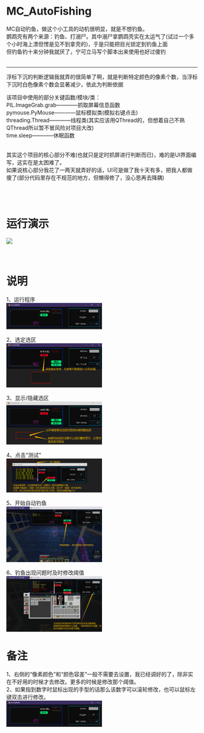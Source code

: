 # MC_AutoFishing

MC自动钓鱼，做这个小工具的动机很明显，就是不想钓鱼。</br>
鹦鹉壳有两个来源：钓鱼、打溺尸。其中溺尸拿鹦鹉壳实在太运气了(试过一个多个小时海上漂但愣是见不到拿壳的)，于是只能把目光锁定到钓鱼上面</br>
但钓鱼钓十来分钟我就厌了，宁可立马写个脚本出来使用也好过傻钓</br>
</br>

***

浮标下沉的判断逻辑我就弄的很简单了啊，就是判断特定颜色的像素个数，当浮标下沉时白色像素个数会显著减少，依此为判断依据


该项目中使用的部分关键函数/模块/类：</br>
PIL.ImageGrab.grab————抓取屏幕信息函数</br>
pymouse.PyMouse————鼠标模拟类(模拟右键点击)</br>
threading.Thread————线程类(其实应该用QThread的，但想着自己不熟QThread所以暂不冒风险对项目大改)</br>
time.sleep————休眠函数</br>
</br>



其实这个项目的核心部分不难(也就只是定时抓屏进行判断而已)，难的是UI界面编写，这实在是太困难了。</br>
如果说核心部分我花了一两天就弄好的话，UI可是做了我十天有多，把我人都做傻了(部分代码里存在不规范的地方，但懒得修了，没心思再去降耦)</br>
</br>
</br>
</br>


# 运行演示

<img src="https://github.com/Ls-Jan/MC_AutoFishing/blob/main/RunningDisplay%5BPNG%2CMP4%5D/0.gif"/>

</br>
</br>
</br>


# 说明

1、运行程序</br>
<img src="https://github.com/Ls-Jan/MC_AutoFishing/blob/main/RunningDisplay%5BPNG%2CMP4%5D/1.png" width=50% height=50%/>

2、选定选区</br>
<img src="https://github.com/Ls-Jan/MC_AutoFishing/blob/main/RunningDisplay%5BPNG%2CMP4%5D/2.png" width=50% height=50%/>

3、显示/隐藏选区</br>
<img src="https://github.com/Ls-Jan/MC_AutoFishing/blob/main/RunningDisplay%5BPNG%2CMP4%5D/3.png" width=50% height=50%/>

4、点击“测试”</br>
<img src="https://github.com/Ls-Jan/MC_AutoFishing/blob/main/RunningDisplay%5BPNG%2CMP4%5D/4.png" width=50% height=50%/>

5、开始自动钓鱼</br>
<img src="https://github.com/Ls-Jan/MC_AutoFishing/blob/main/RunningDisplay%5BPNG%2CMP4%5D/5.png" width=50% height=50%/>

6、钓鱼出现问题时及时修改阈值</br>
<img src="https://github.com/Ls-Jan/MC_AutoFishing/blob/main/RunningDisplay%5BPNG%2CMP4%5D/6.png" width=50% height=50%/>


# 备注
1、右侧的“像素颜色”和“颜色容差”一般不需要去设置，我已经调好的了，除非实在不好用的时候才去修改。更多的时候是修改那个阈值。</br>
2、如果指到数字时鼠标出现的手型的话那么该数字可以滚轮修改，也可以鼠标左键双击进行修改。</br>
<img src="https://github.com/Ls-Jan/MC_AutoFishing/blob/main/RunningDisplay%5BPNG%2CMP4%5D/1.png" width=50% height=50%/>
